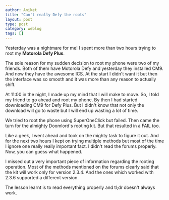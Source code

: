 ```yaml
---
author: Aniket
title: "Can't really Defy the roots"
layout: post
type: post
category: weblog
tags: []
---
```


Yesterday was a nightmare for me! I spent more than two hours trying to root my **Motorola Defy Plus**.

The sole reason for my sudden decision to root my phone were two of my friends. Both of them have Motorola Defy and yesterday they installed CM9. And now they have the awesome ICS. At the start I didn't want it but then the interface was so smooth and it was more than any reason to actually shift.

At 11:00 in the night, I made up my mind that I will make to move. So, I told my friend to go ahead and root my phone. By then I had started downloading CM9 for Defy Plus. But I didn't know that not only the download will go to waste but I will end up wasting a lot of time.

We tried to root the phone using SuperOneClick but failed. Then came the turn for the almighty Doomlord's rooting kit. But that resulted in a FAIL too.

Like a geek, I went ahead and took on the mighty task to figure it out. And for the next two hours I kept on trying multiple methods but most of the time I ignore one really really important fact. I didn't read the forums properly. Now, you can guess what happened.

I missed out a very important piece of information regarding the rooting operation. Most of the methods mentioned on the forums clearly said that the kit will work only for version 2.3.4. And the ones which worked with 2.3.6 supported a different version.

The lesson learnt is to read everything properly and tl;dr doesn't always work.